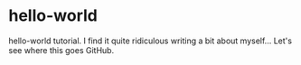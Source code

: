 # hello-world
hello-world tutorial.
I find it quite ridiculous writing a bit about myself...  Let's see where this goes GitHub.
